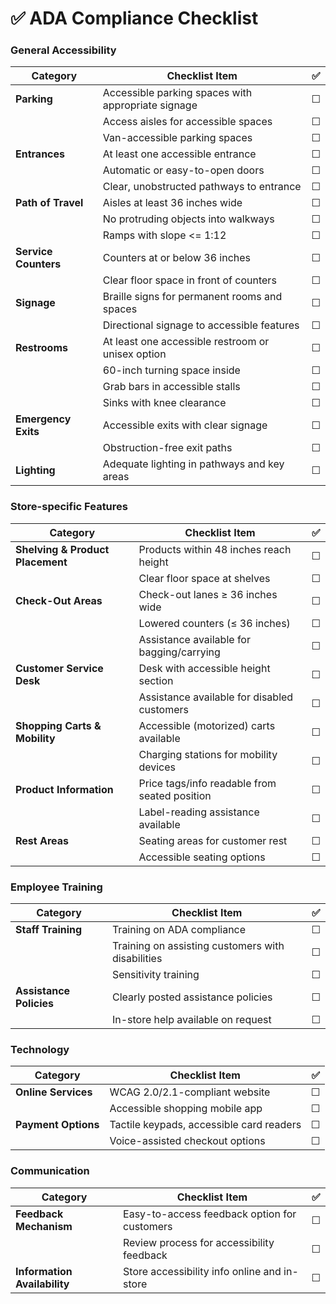 # ✅ ADA Compliance Checklist

### General Accessibility

| Category             | Checklist Item                                     | ✅   |
| -------------------- | -------------------------------------------------- | --- |
| **Parking**          | Accessible parking spaces with appropriate signage | ☐   |
|                      | Access aisles for accessible spaces                | ☐   |
|                      | Van-accessible parking spaces                      | ☐   |
| **Entrances**        | At least one accessible entrance                   | ☐   |
|                      | Automatic or easy-to-open doors                    | ☐   |
|                      | Clear, unobstructed pathways to entrance           | ☐   |
| **Path of Travel**   | Aisles at least 36 inches wide                     | ☐   |
|                      | No protruding objects into walkways                | ☐   |
|                      | Ramps with slope <= 1:12                           | ☐   |
| **Service Counters** | Counters at or below 36 inches                     | ☐   |
|                      | Clear floor space in front of counters             | ☐   |
| **Signage**          | Braille signs for permanent rooms and spaces       | ☐   |
|                      | Directional signage to accessible features         | ☐   |
| **Restrooms**        | At least one accessible restroom or unisex option  | ☐   |
|                      | 60-inch turning space inside                       | ☐   |
|                      | Grab bars in accessible stalls                     | ☐   |
|                      | Sinks with knee clearance                          | ☐   |
| **Emergency Exits**  | Accessible exits with clear signage                | ☐   |
|                      | Obstruction-free exit paths                        | ☐   |
| **Lighting**         | Adequate lighting in pathways and key areas        | ☐   |

### Store-specific Features

| Category                         | Checklist Item                                | ✅   |
| -------------------------------- | --------------------------------------------- | --- |
| **Shelving & Product Placement** | Products within 48 inches reach height        | ☐   |
|                                  | Clear floor space at shelves                  | ☐   |
| **Check-Out Areas**              | Check-out lanes ≥ 36 inches wide              | ☐   |
|                                  | Lowered counters (≤ 36 inches)                | ☐   |
|                                  | Assistance available for bagging/carrying     | ☐   |
| **Customer Service Desk**        | Desk with accessible height section           | ☐   |
|                                  | Assistance available for disabled customers   | ☐   |
| **Shopping Carts & Mobility**    | Accessible (motorized) carts available        | ☐   |
|                                  | Charging stations for mobility devices        | ☐   |
| **Product Information**          | Price tags/info readable from seated position | ☐   |
|                                  | Label-reading assistance available            | ☐   |
| **Rest Areas**                   | Seating areas for customer rest               | ☐   |
|                                  | Accessible seating options                    | ☐   |

### Employee Training

| Category                | Checklist Item                                    | ✅   |
| ----------------------- | ------------------------------------------------- | --- |
| **Staff Training**      | Training on ADA compliance                        | ☐   |
|                         | Training on assisting customers with disabilities | ☐   |
|                         | Sensitivity training                              | ☐   |
| **Assistance Policies** | Clearly posted assistance policies                | ☐   |
|                         | In-store help available on request                | ☐   |

### Technology

| Category            | Checklist Item                           | ✅   |
| ------------------- | ---------------------------------------- | --- |
| **Online Services** | WCAG 2.0/2.1-compliant website           | ☐   |
|                     | Accessible shopping mobile app           | ☐   |
| **Payment Options** | Tactile keypads, accessible card readers | ☐   |
|                     | Voice-assisted checkout options          | ☐   |

### Communication

| Category                     | Checklist Item                               | ✅   |
| ---------------------------- | -------------------------------------------- | --- |
| **Feedback Mechanism**       | Easy-to-access feedback option for customers | ☐   |
|                              | Review process for accessibility feedback    | ☐   |
| **Information Availability** | Store accessibility info online and in-store | ☐   |


